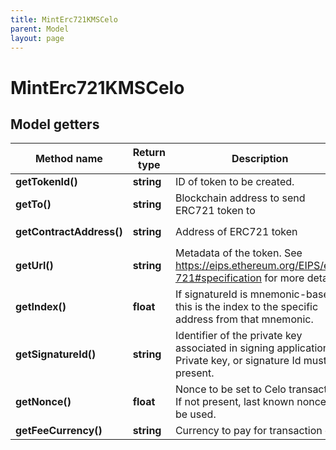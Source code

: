 ```yaml
---
title: MintErc721KMSCelo
parent: Model
layout: page
---
```


# MintErc721KMSCelo

## Model getters

Method name | Return type | Description | Notes
------------ | ------------- | ------------- | -------------
**getTokenId()** | **string** | ID of token to be created. | ex.: `100000`
**getTo()** | **string** | Blockchain address to send ERC721 token to | ex.: `0x687422eEA2cB73B5d3e242bA5456b782919AFc85`
**getContractAddress()** | **string** | Address of ERC721 token | ex.: `0x687422eEA2cB73B5d3e242bA5456b782919AFc85`
**getUrl()** | **string** | Metadata of the token. See https://eips.ethereum.org/EIPS/eip-721#specification for more details. | ex.: `https://my_token_data.com`
**getIndex()** | **float** | If signatureId is mnemonic-based, this is the index to the specific address from that mnemonic. | ex.: `null` [optional]
**getSignatureId()** | **string** | Identifier of the private key associated in signing application. Private key, or signature Id must be present. | ex.: `26d3883e-4e17-48b3-a0ee-09a3e484ac83`
**getNonce()** | **float** | Nonce to be set to Celo transaction. If not present, last known nonce will be used. | ex.: `null` [optional]
**getFeeCurrency()** | **string** | Currency to pay for transaction gas | ex.: `null`

